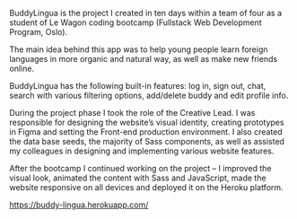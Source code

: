 BuddyLingua is the project I created in ten days within a team of four as a student of Le Wagon coding bootcamp (Fullstack Web Development Program, Oslo).

The main idea behind this app was to help young people learn foreign languages in more organic and natural way, as well as make new friends online.

BuddyLingua has the following built-in features: log in, sign out, chat, search with various filtering options, add/delete buddy and edit profile info.

During the project phase I took the role of the Creative Lead. I was responsible for designing the website’s visual identity, creating prototypes in Figma and setting the Front-end production environment. I also created the data base seeds, the majority of Sass components, as well as assisted my colleagues in designing and implementing various website features.

After the bootcamp I continued working on the project – I improved the visual look, animated the content with Sass and JavaScript, made the website responsive on all devices and deployed it on the Heroku platform.

https://buddy-lingua.herokuapp.com/
